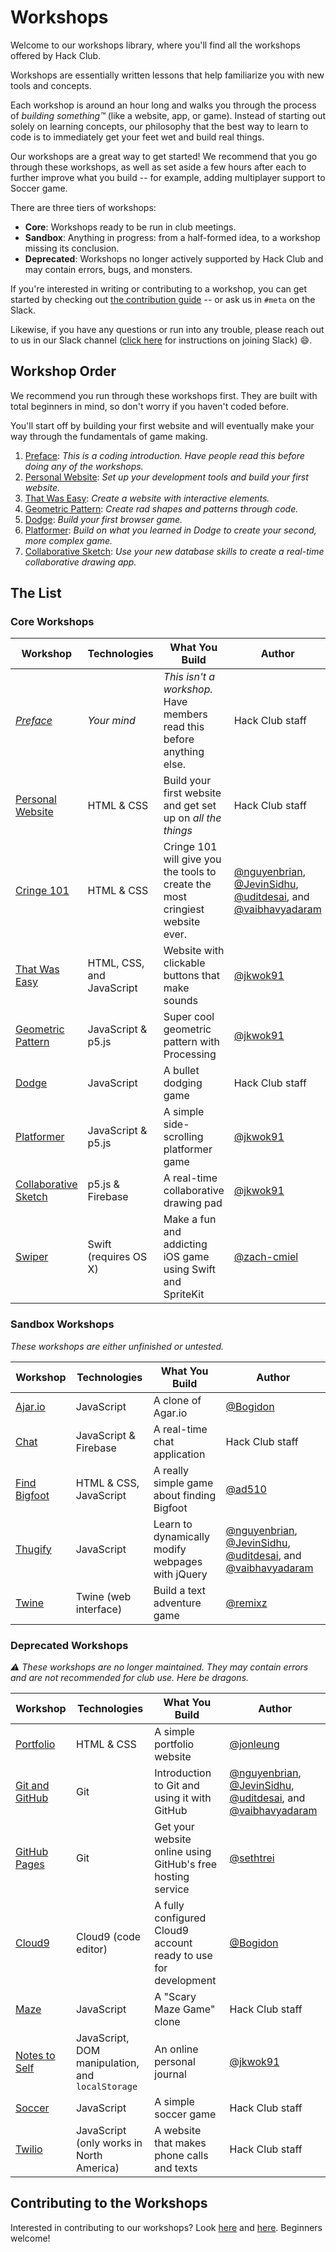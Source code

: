# Workshops

Welcome to our workshops library, where you'll find all the workshops offered by Hack Club.

Workshops are essentially written lessons that help familiarize you with new tools and concepts.

Each workshop is around an hour long and walks you through the process of _building something™_ (like a website, app, or game). Instead of starting out solely on learning concepts, our philosophy that the best way to learn to code is to immediately get your feet wet and build real things.

Our workshops are a great way to get started! We recommend that you go through these workshops, as well as set aside a few hours after each to further improve what you build -- for example, adding multiplayer support to Soccer game.

There are three tiers of workshops:

- **Core**: Workshops ready to be run in club meetings.
- **Sandbox**: Anything in progress: from a half-formed idea, to a workshop missing its conclusion.
- **Deprecated**: Workshops no longer actively supported by Hack Club and may contain errors, bugs, and monsters.

If you're interested in writing or contributing to a workshop, you can get started by checking out [the contribution guide](CONTRIBUTING.md) -- or ask us in `#meta` on the Slack.

Likewise, if you have any questions or run into any trouble, please reach out to us in our Slack channel ([click here](../SLACK.md) for instructions on joining Slack) :smile:.

## Workshop Order

We recommend you run through these workshops first. They are built with total beginners in mind, so don't worry if you haven't coded before.

You'll start off by building your first website and will eventually make your way through the fundamentals of game making.

1. [Preface][preface]: _This is a coding introduction. Have people read this before doing any of the workshops._
2. [Personal Website][personal_website]: _Set up your development tools and build your first website._
3. [That Was Easy][that_was_easy]: _Create a website with interactive elements._
4. [Geometric Pattern][geometric_pattern]: _Create rad shapes and patterns through code._
5. [Dodge][dodge]: _Build your first browser game._
6. [Platformer][platformer]: _Build on what you learned in Dodge to create your second, more complex game._
7. [Collaborative Sketch][collaborative_sketch]: _Use your new database skills to create a real-time collaborative drawing app._

## The List

### Core Workshops

| Workshop                                     | Technologies                             | What You Build                                                                   | Author                                                                                                                 |
| ------------------------------------------   | ---------------------------------------- | -------------------------------------------------------------------------------- | ---------------------------------------------------------------------------------------------------------------------- |
| _[Preface][preface]_                         | _Your mind_                              | _This isn't a workshop._ Have members read this before anything else.            | Hack Club staff                                                                                                        |
| [Personal Website][personal_website]         | HTML & CSS                               | Build your first website and get set up on _all the things_                      | Hack Club staff                                                                                                        |
| [Cringe 101][cringe_101]                     | HTML & CSS                               | Cringe 101 will give you the tools to create the most cringiest website ever.    | [@nguyenbrian][nguyenbrian], [@JevinSidhu][JevinSidhu], [@uditdesai][uditdesai], and [@vaibhavyadaram][vaibhavyadaram] |
| [That Was Easy][that_was_easy]               | HTML, CSS, and JavaScript                | Website with clickable buttons that make sounds                                  | [@jkwok91][jkwok91]                                                                                                    |
| [Geometric Pattern][geometric_pattern]       | JavaScript & p5.js                       | Super cool geometric pattern with Processing                                     | [@jkwok91][jkwok91]                                                                                                    |
| [Dodge][dodge]                               | JavaScript                               | A bullet dodging game                                                            | Hack Club staff                                                                                                        |
| [Platformer][platformer]                     | JavaScript & p5.js                       | A simple side-scrolling platformer game                                          | [@jkwok91][jkwok91]                                                                                                    |
| [Collaborative Sketch][collaborative_sketch] | p5.js & Firebase                         | A real-time collaborative drawing pad                                            | [@jkwok91][jkwok91]                                                                                                    |
| [Swiper][swiper]                             | Swift (requires OS X)                    | Make a fun and addicting iOS game using Swift and SpriteKit                      | [@zach-cmiel][zachcmiel]                                                                                               |

### Sandbox Workshops

_These workshops are either unfinished or untested._

| Workshop                                   | Technologies                             | What You Build                                                                   | Author                                                                                                                 |
| ------------------------------------------ | ---------------------------------------- | -------------------------------------------------------------------------------- | ---------------------------------------------------------------------------------------------------------------------- |
| [Ajar.io][ajar]                            | JavaScript                               | A clone of Agar.io                                                               | [@Bogidon][Bogidon]                                                                                                    |
| [Chat][chat]                               | JavaScript & Firebase                    | A real-time chat application                                                     | Hack Club staff                                                                                                        |
| [Find Bigfoot][find_bigfoot]               | HTML & CSS, JavaScript                   | A really simple game about finding Bigfoot                                       | [@ad510][ad510]                                                                                                        |
| [Thugify][thugify]                         | JavaScript                               | Learn to dynamically modify webpages with jQuery                                 | [@nguyenbrian][nguyenbrian], [@JevinSidhu][JevinSidhu], [@uditdesai][uditdesai], and [@vaibhavyadaram][vaibhavyadaram] |
| [Twine][twine]                             | Twine (web interface)                    | Build a text adventure game                                                      | [@remixz][remixz]                                                                                                      |

### Deprecated Workshops

_:warning: These workshops are no longer maintained. They may contain errors and are not recommended for club use. Here be dragons._

| Workshop                                   | Technologies                                     | What You Build                                                                   | Author                                                                                                                 |
| ------------------------------------------ | -------------------------------------------      | -------------------------------------------------------------------------------- | ---------------------------------------------------------------------------------------------------------------------- |
| [Portfolio][portfolio]                     | HTML & CSS                                       | A simple portfolio website                                                       | [@jonleung][jonleung]                                                                                                  |
| [Git and GitHub][git_and_github]           | Git                                              | Introduction to Git and using it with GitHub                                     | [@nguyenbrian][nguyenbrian], [@JevinSidhu][JevinSidhu], [@uditdesai][uditdesai], and [@vaibhavyadaram][vaibhavyadaram] |
| [GitHub Pages][github_pages]               | Git                                              | Get your website online using GitHub's free hosting service                      | [@sethtrei][sethtrei]                                                                                                  |
| [Cloud9][cloud9]                           | Cloud9 (code editor)                             | A fully configured Cloud9 account ready to use for development                   | [@Bogidon][Bogidon]                                                                                                    |
| [Maze][maze]                               | JavaScript                               | A "Scary Maze Game" clone                                                        | Hack Club staff                                                                                                                |
| [Notes to Self][notes_to_self]             | JavaScript, DOM manipulation, and `localStorage` | An online personal journal                                                       | [@jkwok91][jkwok91]                                                                                                    |
| [Soccer][soccer]                           | JavaScript                               | A simple  soccer game                                                            | Hack Club staff                                                                                                        |
| [Twilio][twilio]                           | JavaScript (only works in North America)         | A website that makes phone calls and texts                                       | Hack Club staff                                                                                                        |

[Bogidon]: https://github.com/Bogidon
[nguyenbrian]: https://github.com/nguyenbrian
[JevinSidhu]: https://github.com/JevinSidhu
[uditdesai]: https://github.com/uditdesai
[vaibhavyadaram]: https://github.com/vaibhavyadaram
[sethtrei]: https://github.com/sethtrei
[zachcmiel]: https://github.com/zach-cmiel
[ad510]: https://github.com/ad510
[remixz]: https://github.com/remixz
[jkwok91]: https://github.com/jkwok91
[jonleung]: https://github.com/jonleung

## Contributing to the Workshops

Interested in contributing to our workshops? Look [here](GUIDELINES.md) and [here](CONTRIBUTING.md). Beginners welcome!

[ajar]: ajar/
[chat]: chat/
[cloud9]: cloud9/
[collaborative_sketch]: collaborative_sketch/
[cringe_101]: cringe_101/
[dodge]: dodge/
[find_bigfoot]: find_bigfoot/
[geometric_pattern]: geometric_pattern/
[git_and_github]: git_and_github/
[github_pages]: github_pages/
[maze]: maze/
[notes_to_self]: notes_to_self/
[personal_website]: personal_website/
[platformer]: platformer/
[portfolio]: portfolio/
[preface]: PREFACE.md
[soccer]: soccer/
[swiper]: swiper/
[that_was_easy]: that_was_easy/
[thugify]: thugify/
[twilio]: twilio/
[twine]: twine/
